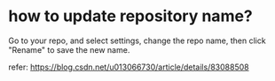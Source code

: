 # how to update repository name?
Go to your repo, and select settings, change the repo name, then click "Rename" to save the new name.

refer:
https://blog.csdn.net/u013066730/article/details/83088508
